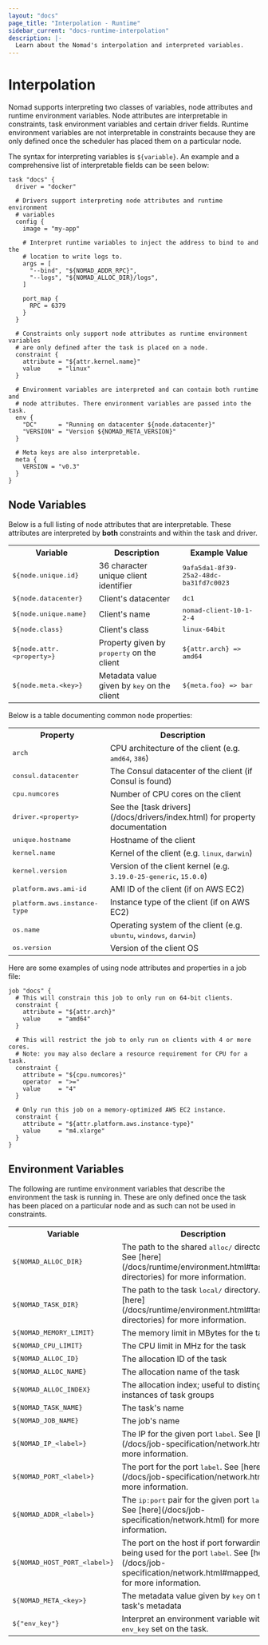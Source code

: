```yaml
---
layout: "docs"
page_title: "Interpolation - Runtime"
sidebar_current: "docs-runtime-interpolation"
description: |-
  Learn about the Nomad's interpolation and interpreted variables.
---
```


# Interpolation

Nomad supports interpreting two classes of variables, node attributes and
runtime environment variables. Node attributes are interpretable in constraints,
task environment variables and certain driver fields. Runtime environment
variables are not interpretable in constraints because they are only defined
once the scheduler has placed them on a particular node.

The syntax for interpreting variables is `${variable}`. An example and a
comprehensive list of interpretable fields can be seen below:

```hcl
task "docs" {
  driver = "docker"

  # Drivers support interpreting node attributes and runtime environment
  # variables
  config {
    image = "my-app"

    # Interpret runtime variables to inject the address to bind to and the
    # location to write logs to.
    args = [
      "--bind", "${NOMAD_ADDR_RPC}",
      "--logs", "${NOMAD_ALLOC_DIR}/logs",
    ]

    port_map {
      RPC = 6379
    }
  }

  # Constraints only support node attributes as runtime environment variables
  # are only defined after the task is placed on a node.
  constraint {
    attribute = "${attr.kernel.name}"
    value     = "linux"
  }

  # Environment variables are interpreted and can contain both runtime and
  # node attributes. There environment variables are passed into the task.
  env {
    "DC"      = "Running on datacenter ${node.datacenter}"
    "VERSION" = "Version ${NOMAD_META_VERSION}"
  }

  # Meta keys are also interpretable.
  meta {
    VERSION = "v0.3"
  }
}
```

## Node Variables <a id="interpreted_node_vars"></a>

Below is a full listing of node attributes that are interpretable. These
attributes are interpreted by __both__ constraints and within the task and
driver.

<table class="table table-bordered table-striped">
  <tr>
    <th>Variable</th>
    <th>Description</th>
    <th>Example Value</th>
  </tr>
  <tr>
    <td><tt>${node.unique.id}</tt></td>
    <td>36 character unique client identifier</td>
    <td><tt>9afa5da1-8f39-25a2-48dc-ba31fd7c0023</tt></td>
  </tr>
  <tr>
    <td><tt>${node.datacenter}</tt></td>
    <td>Client's datacenter</td>
    <td><tt>dc1</tt></td>
  </tr>
  <tr>
    <td><tt>${node.unique.name}</tt></td>
    <td>Client's name</td>
    <td><tt>nomad-client-10-1-2-4</tt></td>
  </tr>
  <tr>
    <td><tt>${node.class}</tt></td>
    <td>Client's class</td>
    <td><tt>linux-64bit</tt></td>
  </tr>
  <tr>
    <td><tt>${node.attr.&lt;property&gt;}</tt></td>
    <td>Property given by <tt>property</tt> on the client</td>
    <td><tt>${attr.arch} => amd64</tt></td>
  </tr>
  <tr>
    <td><tt>${node.meta.&lt;key&gt;}</tt></td>
    <td>Metadata value given by <tt>key</tt> on the client</td>
    <td><tt>${meta.foo} => bar</tt></td>
  </tr>
</table>

Below is a table documenting common node properties:

<table class="table table-bordered table-striped">
  <tr>
    <th>Property</th>
    <th>Description</th>
  </tr>
  <tr>
    <td><tt>arch</tt></td>
    <td>CPU architecture of the client (e.g. <tt>amd64</tt>, <tt>386</tt>)</td>
  </tr>
  <tr>
    <td><tt>consul.datacenter</tt></td>
    <td>The Consul datacenter of the client (if Consul is found)</td>
  </tr>
  <tr>
    <td><tt>cpu.numcores</tt></td>
    <td>Number of CPU cores on the client</td>
  </tr>
  <tr>
    <td><tt>driver.&lt;property&gt;</tt></td>
    <td>See the [task drivers](/docs/drivers/index.html) for property documentation</td>
  </tr>
  <tr>
    <td><tt>unique.hostname</tt></td>
    <td>Hostname of the client</td>
  </tr>
  <tr>
    <td><tt>kernel.name</tt></td>
    <td>Kernel of the client (e.g. <tt>linux</tt>, <tt>darwin</tt>)</td>
  </tr>
  <tr>
    <td><tt>kernel.version</tt></td>
    <td>Version of the client kernel (e.g. <tt>3.19.0-25-generic</tt>, <tt>15.0.0</tt>)</td>
  </tr>
  <tr>
    <td><tt>platform.aws.ami-id</tt></td>
    <td>AMI ID of the client (if on AWS EC2)</td>
  </tr>
  <tr>
    <td><tt>platform.aws.instance-type</tt></td>
    <td>Instance type of the client (if on AWS EC2)</td>
  </tr>
  <tr>
    <td><tt>os.name</tt></td>
    <td>Operating system of the client (e.g. <tt>ubuntu</tt>, <tt>windows</tt>, <tt>darwin</tt>)</td>
  </tr>
  <tr>
    <td><tt>os.version</tt></td>
    <td>Version of the client OS</td>
  </tr>
</table>

Here are some examples of using node attributes and properties in a job file:

```hcl
job "docs" {
  # This will constrain this job to only run on 64-bit clients.
  constraint {
    attribute = "${attr.arch}"
    value     = "amd64"
  }

  # This will restrict the job to only run on clients with 4 or more cores.
  # Note: you may also declare a resource requirement for CPU for a task.
  constraint {
    attribute = "${cpu.numcores}"
    operator  = ">="
    value     = "4"
  }

  # Only run this job on a memory-optimized AWS EC2 instance.
  constraint {
    attribute = "${attr.platform.aws.instance-type}"
    value     = "m4.xlarge"
  }
}
```

## Environment Variables <a id="interpreted_env_vars"></a>

The following are runtime environment variables that describe the environment
the task is running in. These are only defined once the task has been placed on
a particular node and as such can not be used in constraints.

<table class="table table-bordered table-striped">
  <tr>
    <th>Variable</th>
    <th>Description</th>
  </tr>
  <tr>
    <td><tt>${NOMAD_ALLOC_DIR}</tt></td>
    <td>The path to the shared <tt>alloc/</tt> directory. See [here](/docs/runtime/environment.html#task-directories) for more information.</td>
  </tr>
  <tr>
    <td><tt>${NOMAD_TASK_DIR}</tt></td>
    <td>The path to the task <tt>local/</tt> directory. See [here](/docs/runtime/environment.html#task-directories) for more information.</td>
  </tr>
  <tr>
    <td><tt>${NOMAD_MEMORY_LIMIT}</tt></td>
    <td>The memory limit in MBytes for the task</td>
  </tr>
  <tr>
    <td><tt>${NOMAD_CPU_LIMIT}</tt></td>
    <td>The CPU limit in MHz for the task</td>
  </tr>
  <tr>
    <td><tt>${NOMAD_ALLOC_ID}</tt></td>
    <td>The allocation ID of the task</td>
  </tr>
  <tr>
    <td><tt>${NOMAD_ALLOC_NAME}</tt></td>
    <td>The allocation name of the task</td>
  </tr>
  <tr>
    <td><tt>${NOMAD_ALLOC_INDEX}</tt></td>
    <td>The allocation index; useful to distinguish instances of task groups</td>
  </tr>
  <tr>
    <td><tt>${NOMAD_TASK_NAME}</tt></td>
    <td>The task's name</td>
  </tr>
  <tr>
    <td><tt>${NOMAD_JOB_NAME}</tt></td>
    <td>The job's name</td>
  </tr>
  <tr>
    <td><tt>${NOMAD_IP_&lt;label&gt;}</tt></td>
    <td>The IP for the given port <tt>label</tt>. See
    [here](/docs/job-specification/network.html) for more information.</td>
  </tr>
  <tr>
    <td><tt>${NOMAD_PORT_&lt;label&gt;}</tt></td>
    <td>The port for the port <tt>label</tt>. See [here](/docs/job-specification/network.html) for more information.</td>
  </tr>
  <tr>
    <td><tt>${NOMAD_ADDR_&lt;label&gt;}</tt></td>
    <td>The <tt>ip:port</tt> pair for the given port <tt>label</tt>. See
    [here](/docs/job-specification/network.html) for more information.</td>
  </tr>
  <tr>
    <td><tt>${NOMAD_HOST_PORT_&lt;label&gt;}</tt></td>
    <td>The port on the host if port forwarding is being used for the port
    <tt>label</tt>. See [here](/docs/job-specification/network.html#mapped_ports) for more
    information.</td>
  </tr>
  <tr>
    <td><tt>${NOMAD_META_&lt;key&gt;}</tt></td>
    <td>The metadata value given by <tt>key</tt> on the task's metadata</td>
  </tr>
  <tr>
    <td><tt>${"env_key"}</tt></td>
    <td>Interpret an environment variable with key <tt>env_key</tt> set on the task.</td>
  </tr>
</table>

